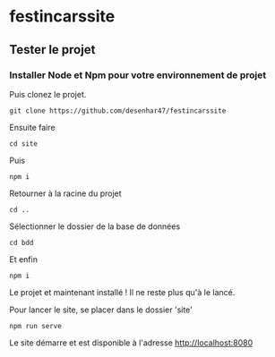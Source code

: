 # festincarssite
## Tester le projet

### Installer Node et Npm pour votre environnement de projet

Puis clonez le projet.

```git clone https://github.com/desenhar47/festincarssite ```

Ensuite faire 

```cd site```

Puis 

```npm i ```

Retourner à la racine du projet

``` cd .. ```

Sélectionner le dossier de la base de données

``` cd bdd ```

Et enfin 

``` npm i ```


Le projet et maintenant installé ! Il ne reste plus qu'à le lancé.


Pour lancer le site, se placer dans le dossier 'site'

``` npm run serve ```

Le site démarre et est disponible à l'adresse [http://localhost:8080](http://localhost:8080)
